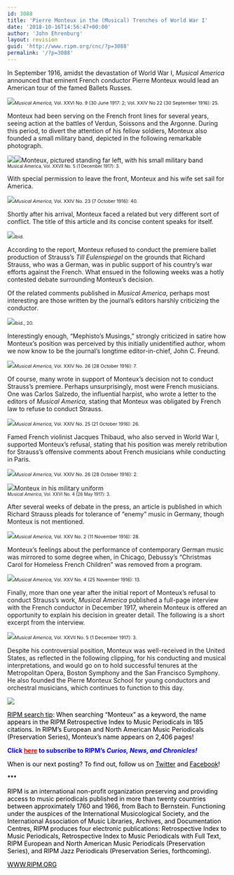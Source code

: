 ```yaml
---
id: 3088
title: 'Pierre Monteux in the (Musical) Trenches of World War I'
date: '2018-10-16T14:56:47+00:00'
author: 'John Ehrenburg'
layout: revision
guid: 'http://www.ripm.org/cnc/?p=3088'
permalink: '/?p=3088'
---
```


In September 1916, amidst the devastation of World War I, *Musical America* announced that eminent French conductor Pierre Monteux would lead an American tour of the famed Ballets Russes.

![](http://www.ripm.org/cnc/wp-content/uploads/2018/09/Mont-3.jpg)<span style="font-size: 8pt;">*Musical America,* Vol. XXVI No. 9 (30 June 1917: 2; Vol. XXIV No 22 (30 September 1916): 25. </span>

Monteux had been serving on the French front lines for several years, seeing action at the battles of Verdun, Soissons and the Argonne. During this period, to divert the attention of his fellow soldiers, Monteux also founded a small military band, depicted in the following remarkable photograph.

![](http://www.ripm.org/cnc/wp-content/uploads/2018/09/Mont-4.jpg)![](http://www.ripm.org/cnc/wp-content/uploads/2018/09/Mont-5.jpg)Monteux, pictured standing far left, with his small military band  
<span style="font-size: 70%;">Musical America, Vol. XXVII No. 5 (1 December 1917): 3.</span>

With special permission to leave the front, Monteux and his wife set sail for America.

![](http://www.ripm.org/cnc/wp-content/uploads/2018/09/Mont-6.jpg)<span style="font-size: 8pt;">*Musical America,* Vol. XXIV No. 23 (7 October 1916): 40. </span>

Shortly after his arrival, Monteux faced a related but very different sort of conflict. The title of this article and its concise content speaks for itself.

![](http://www.ripm.org/cnc/wp-content/uploads/2018/09/Mont-7.1.jpg)<span style="font-size: 8pt;">Ibid. </span>

According to the report, Monteux refused to conduct the premiere ballet production of Strauss’s *Till Eulenspiegel* on the grounds that Richard Strauss, who was a German, was in public support of his country’s war efforts against the French. What ensued in the following weeks was a hotly contested debate surrounding Monteux’s decision.

Of the related comments published in *Musical America,* perhaps most interesting are those written by the journal’s editors harshly criticizing the conductor.

![](http://www.ripm.org/cnc/wp-content/uploads/2018/09/Mont-10.jpg)<span style="font-size: 8pt;">Ibid., 20. </span>

Interestingly enough, “Mephisto’s Musings,” strongly criticized in satire how Monteux’s position was perceived by this initially unidentified author, whom we now know to be the journal’s longtime editor-in-chief, John C. Freund.

![](http://www.ripm.org/cnc/wp-content/uploads/2018/09/Mont-13.jpg)<span style="font-size: 8pt;">*Musical America,* Vol. XXIV No. 26 (28 October 1916): 7. </span>

Of course, many wrote in support of Monteux’s decision not to conduct Strauss’s premiere. Perhaps unsurprisingly, most were French musicians. One was Carlos Salzedo, the influential harpist, who wrote a letter to the editors of *Musical America,* stating that Monteux was obligated by French law to refuse to conduct Strauss.

![](http://www.ripm.org/cnc/wp-content/uploads/2018/09/Mont-14.jpg)<span style="font-size: 8pt;">*Musical America,* Vol. XXIV No. 25 (21 October 1916): 26. </span>

Famed French violinist Jacques Thibaud, who also served in World War I, supported Monteux’s refusal, stating that his position was merely retribution for Strauss’s offensive comments about French musicians while conducting in Paris.

![](http://www.ripm.org/cnc/wp-content/uploads/2018/09/Mont-15.1.jpg)<span style="font-size: 8pt;">*Musical America,* Vol. XXIV No. 26 (28 October 1916): 2. </span>

![](http://www.ripm.org/cnc/wp-content/uploads/2018/09/Mont-16.jpg)Monteux in his military uniform  
<span style="font-size: 70%;">*Musical America*, Vol. XXVI No. 4 (26 May 1917): 3.</span>

After several weeks of debate in the press, an article is published in which Richard Strauss pleads for tolerance of “enemy” music in Germany, though Monteux is not mentioned.

![](http://www.ripm.org/cnc/wp-content/uploads/2018/09/Mont-17.1.jpg)<span style="font-size: 8pt;">*Musical America,* Vol. XXV No. 2 (11 November 1916): 28. </span>

Monteux’s feelings about the performance of contemporary German music was mirrored to some degree when, in Chicago, Debussy’s “Christmas Carol for Homeless French Children” was removed from a program.

![](http://www.ripm.org/cnc/wp-content/uploads/2018/09/Mont-18.jpg)<span style="font-size: 8pt;">*Musical America,* Vol. XXV No. 4 (25 November 1916): 13. </span>

Finally, more than one year after the initial report of Monteux’s refusal to conduct Strauss’s work, *Musical America* published a full-page interview with the French conductor in December 1917, wherein Monteux is offered an opportunity to explain his decision in greater detail. The following is a short excerpt from the interview.

![](http://www.ripm.org/cnc/wp-content/uploads/2018/09/Mont-19.jpg)<span style="font-size: 8pt;">*Musical America,* Vol. XXVII No. 5 (1 December 1917): 3. </span>

Despite his controversial position, Monteux was well-received in the United States, as reflected in the following clipping, for his conducting and musical interpretations, and would go on to hold successful tenures at the Metropolitan Opera, Boston Symphony and the San Francisco Symphony. He also founded the Pierre Monteux School for young conductors and orchestral musicians, which continues to function to this day.

![](http://www.ripm.org/cnc/wp-content/uploads/2018/09/Mont-20.jpg)

<u><span style="color: black;">RIPM search tip</span></u><span style="color: black;">: When searching “Monteux” as a keyword, the name appears in the RIPM Retrospective Index to Music Periodicals in 185 citations. In RIPM’s European and North American Music Periodicals (Preservation Series), Monteux’s name appears on 2,406 pages!</span>

**<span style="color: blue;">Click </span>**[**<span style="color: red;">here</span>**](http://ripm.org/?page=cncsubscribe)**<span style="color: red;"> </span><span style="color: blue;">to subscribe to RIPM’s *Curios, News, and Chronicles!* </span>**

<span style="color: black;">When is our next posting? To find out, follow us on </span>[<span style="color: black;">Twitter</span>](https://twitter.com/RIPMCenter)<span style="color: black;"> and </span>[<span style="color: black;">Facebook</span>](https://www.facebook.com/RIPMCenter/)<span style="color: black;">!</span>

<span style="color: black;">\*\*\*</span>

<span style="color: black;">RIPM is an international non-profit organization preserving and providing access to music periodicals published in more than twenty countries between approximately 1760 and 1966, from Bach to Bernstein. Functioning under the auspices of the International Musicological Society, and the International Association of Music Libraries, Archives, and Documentation Centres, RIPM produces four electronic publications: Retrospective Index to Music Periodicals, Retrospective Index to Music Periodicals with Full Text, RIPM European and North American Music Periodicals (Preservation Series), and RIPM Jazz Periodicals (Preservation Series, forthcoming).</span>

[<span style="color: black;">WWW.RIPM.ORG</span>](http://cts.vresp.com/c/?RIPMConsortiumLtd./606886bac9/3fdca83fa7/d715bbc74f)